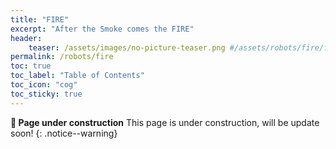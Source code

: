 ```yaml
---
title: "FIRE"
excerpt: "After the Smoke comes the FIRE"
header: 
    teaser: /assets/images/no-picture-teaser.png #/assets/robots/fire/fire.jpg
permalink: /robots/fire
toc: true
toc_label: "Table of Contents"
toc_icon: "cog"
toc_sticky: true
---
```


**:construction: Page under construction** This page is under construction, will be update soon!
{: .notice--warning}
